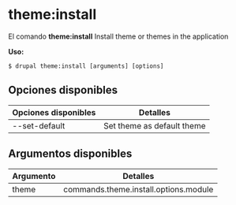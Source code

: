 # theme:install
El comando **theme:install** Install theme or themes in the application

**Uso:**
```
$ drupal theme:install [arguments] [options] 
```

## Opciones disponibles
Opciones disponibles | Detalles
-------|-------------
--set-default | Set theme as default theme

## Argumentos disponibles
Argumento | Detalles
---------|-------------
theme | commands.theme.install.options.module
